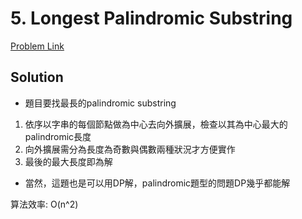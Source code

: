 # 5. Longest Palindromic Substring

[Problem Link](https://leetcode.com/problems/longest-palindromic-substring/)

## Solution

* 題目要找最長的palindromic substring

1. 依序以字串的每個節點做為中心去向外擴展，檢查以其為中心最大的palindromic長度
2. 向外擴展需分為長度為奇數與偶數兩種狀況才方便實作
3. 最後的最大長度即為解

* 當然，這題也是可以用DP解，palindromic題型的問題DP幾乎都能解

算法效率: O(n^2)<br>
